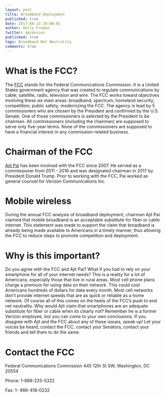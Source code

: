 ```yaml
---
layout: post
title: Broadband Deployment
published: true
date: 2017-08-13 19:00:01
author: Holly Froman
twitter: apcension
published: true
tags: Broadband Net Neutrality
comments: true
---
```


# What is the FCC?

The [FCC](https://www.fcc.gov) stands for the Federal Communications Commission. It is a United States government agency that was created to regulate communications by cable, satellite, radio, television and wire. The FCC works toward objectives involving these six main areas: broadband; spectrum; homeland security; competition; public safety; modernizing the FCC. The agency is lead by 5 commissioners who are chosen by the President and confirmed by the U.S. Senate. One of those commissioners is selected by the President to be chairman. All commissioners (including the chairman) are supposed to serve only five-year terms. None of the commissioners are supposed to have a financial interest in any commission-related business.

# Chairman of the FCC

  [Ajit Pai](https://www.fcc.gov/about/leadership/ajit-pai?qt-leadership_tabs=0#qt-leadership_tabs) has been involved with the FCC since 2007. He served as a commissioner from 2011 - 2016 and was designated chairman in 2017 by President Donald Trump. Prior to working with the FCC, Pai worked as general counsel for Verizon Communications Inc.

# Mobile wireless

  During the annual FCC analysis of broadband deployment, chairman Ajit Pai claimed that mobile broadband is an acceptable substitute for fiber or cable internet. This statement was made to support the claim that broadband is already being made available to Americans in a timely manner, thus allowing the FCC to reduce steps to promote competition and deployment.

# Why is this important?

  Do you agree with the FCC and Ajit Pai? What if you had to rely on your smartphone for all of your internet needs? This is a reality for a lot of Americans, especially those that live in rural areas. Most cell phone plans charge a premium for using data on their network. This could cost Americans hundreds of dollars for data every month. Most cell networks don't provide internet speeds that are as quick or reliable as a home network. Of course all of this comes on the heels of the FCC’s push to end net neutrality. Why would Ajit claim that smartphones are an adequate substitute for fiber or cable when its clearly not? Remember he is a former Verizon employee, but you can come to your own conclusions. If you disagree with Ajit and the FCC about any of these issues, speak up! Let your voices be heard, contact the FCC, contact your Senators, contact your friends and tell them to do the same.

# Contact the FCC

Federal Communications Commission
445 12th St SW, Washington, DC 20554

Phone: 1-888-225-5322

Fax: 1- 866-418-0232
